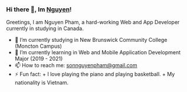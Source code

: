 ### Hi there 👋, Im [Nguyen](https://www.facebook.com/pham.sonnguyen)!

Greetings, I am Nguyen Pham, a hard-working Web and App Developer currently in studying in Canada.
<!--
**Xpinpin/Xpinpin** is a ✨ _special_ ✨ repository because its `README.md` (this file) appears on your GitHub profile.

Here are some ideas to get you started:

- 🔭 I’m currently working on ...
- 🌱 I’m currently learning ...
- 👯 I’m looking to collaborate on ...
- 🤔 I’m looking for help with ...
- 💬 Ask me about ...
- 📫 How to reach me: ...
- 😄 Pronouns: ...
- ⚡ Fun fact: ...
-->
- 🔭 I’m currently studying in New Brunswick Community College (Moncton Campus)
- 🌱 I’m currently learning in Web and Mobile Application Development Major (2019 - 2021)
- 📫 How to reach me: sonnguyenpham@gmail.com
- ⚡ Fun fact: + I love playing the piano and playing basketball.
               + My nationality is Vietnam.
